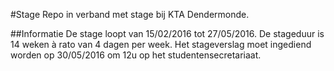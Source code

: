 #Stage
Repo in verband met stage bij KTA Dendermonde. 

##Informatie
De stage loopt van 15/02/2016 tot 27/05/2016. De stageduur is 14 weken à rato van 4 dagen per week. Het stageverslag moet ingediend worden op 30/05/2016 om 12u op het studentensecretariaat.



